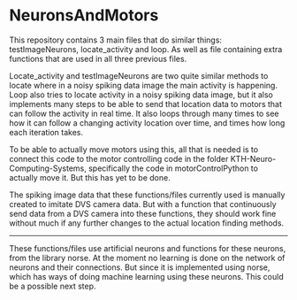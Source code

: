 # NeuronsAndMotors

This repository contains 3 main files that do similar things: testImageNeurons, locate_activity and loop. As well as file containing extra functions that are used in all three previous files.

Locate_activity and testImageNeurons are two quite similar methods to locate where in a noisy spiking data image the main activity is happening.
Loop also tries to locate activity in a noisy spiking data image, but it also implements many steps to be able to send that location data to motors that can follow the activity in real time. It also loops through many times to see how it can follow a changing activity location over time, and times how long each iteration takes. 

To be able to actually move motors using this, all that is needed is to connect this code to the 
motor controlling code in the folder KTH-Neuro-Computing-Systems, specifically the code in motorControlPython to actually move it. But this has yet to be done. 

The spiking image data that these functions/files currently used is manually created to imitate DVS camera data. But with a function that continuously send data from a DVS camera into these functions, they should work fine without much if any further changes to the actual location finding methods. 

---------------------------------------------------------------------------------------------------

These functions/files use artificial neurons and functions for these neurons, from the library norse. At the moment no learning is done on the network of neurons and their connections. But since it is implemented using norse, which has ways of doing machine learning using these neurons. This could be a possible next step. 
